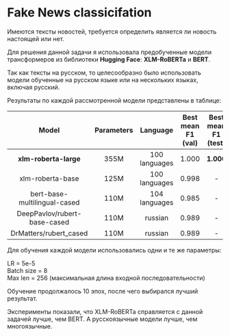 # Fake News classicifation

Имеются тексты новостей, требуется определить является ли новость настоящей или нет.

Для решения данной задачи я использовала предобученные модели трансформеров из библиотеки **Hugging Face**: **XLM-RoBERTa** и **BERT**.

Так как тексты на русском, то целесообразно было использовать модели обученные на русском языке или на нескольких языках, включая русский.

Результаты по каждой рассмотренной модели представлены в таблице:

| Model | Parameters | Language | Best mean F1 (val) | Best mean F1 (test) | 
|:-------:|:-------:|:-------:|:-------:|:----------:|
| **xlm-roberta-large**      | 355M | 100 languages | 1.000 | **1.000** |
| xlm-roberta-base      | 125M | 100 languages | 0.998 | - |
| bert-base-multilingual-cased      | 110M | 104 languages | 0.985 | - |
| DeepPavlov/rubert-base-cased      | 110M | russian | 0.989 | - |
| DrMatters/rubert_cased      | 110M | russian | 0.989 | - |

Для обучения каждой модели использовались одни и те же параметры:

LR = 5e-5 \
Batch size = 8 \
Max len = 256 (максимальная длина входной последовательности)

Обучение продолжалось 10 эпох, после чего выбирался лучший результат.

Эксперименты показали, что XLM-RoBERTa справляется с данной задачей лучше, чем BERT.
А русскоязычные модели лучше, чем многоязычные.

